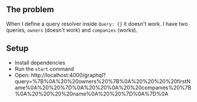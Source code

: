## The problem
When I define a query resolver inside `Query: {}` it doesn't work.
I have two queries, `owners` (doesn't work) and `companies` (works).

## Setup
- Install dependencies
- Run the `start` command
- Open: http://localhost:4000/graphql?query=%7B%0A%20%20owners%20%7B%0A%20%20%20%20firstName%0A%20%20%7D%0A%20%20%0A%20%20companies%20%7B%0A%20%20%20%20name%0A%20%20%7D%0A%7D%0A